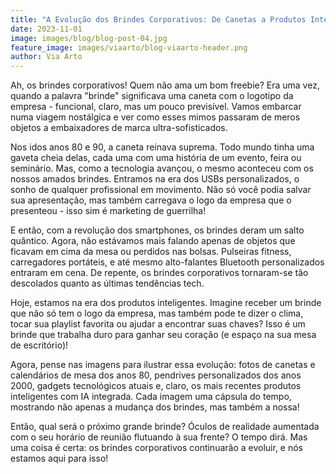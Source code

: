 ```yaml
---
title: "A Evolução dos Brindes Corporativos: De Canetas a Produtos Inteligentes"
date: 2023-11-01
image: images/blog/blog-post-04.jpg
feature_image: images/viaarto/blog-viaarto-header.png
author: Via Arto
---
```


Ah, os brindes corporativos! Quem não ama um bom freebie? Era uma vez, quando a palavra "brinde" significava uma caneta com o logotipo da empresa - funcional, claro, mas um pouco previsível. Vamos embarcar numa viagem nostálgica e ver como esses mimos passaram de meros objetos a embaixadores de marca ultra-sofisticados.

Nos idos anos 80 e 90, a caneta reinava suprema. Todo mundo tinha uma gaveta cheia delas, cada uma com uma história de um evento, feira ou seminário. Mas, como a tecnologia avançou, o mesmo aconteceu com os nossos amados brindes. Entramos na era dos USBs personalizados, o sonho de qualquer profissional em movimento. Não só você podia salvar sua apresentação, mas também carregava o logo da empresa que o presenteou - isso sim é marketing de guerrilha!

E então, com a revolução dos smartphones, os brindes deram um salto quântico. Agora, não estávamos mais falando apenas de objetos que ficavam em cima da mesa ou perdidos nas bolsas. Pulseiras fitness, carregadores portáteis, e até mesmo alto-falantes Bluetooth personalizados entraram em cena. De repente, os brindes corporativos tornaram-se tão descolados quanto as últimas tendências tech.

Hoje, estamos na era dos produtos inteligentes. Imagine receber um brinde que não só tem o logo da empresa, mas também pode te dizer o clima, tocar sua playlist favorita ou ajudar a encontrar suas chaves? Isso é um brinde que trabalha duro para ganhar seu coração (e espaço na sua mesa de escritório)!

Agora, pense nas imagens para ilustrar essa evolução: fotos de canetas e calendários de mesa dos anos 80, pendrives personalizados dos anos 2000, gadgets tecnológicos atuais e, claro, os mais recentes produtos inteligentes com IA integrada. Cada imagem uma cápsula do tempo, mostrando não apenas a mudança dos brindes, mas também a nossa!

Então, qual será o próximo grande brinde? Óculos de realidade aumentada com o seu horário de reunião flutuando à sua frente? O tempo dirá. Mas uma coisa é certa: os brindes corporativos continuarão a evoluir, e nós estamos aqui para isso!